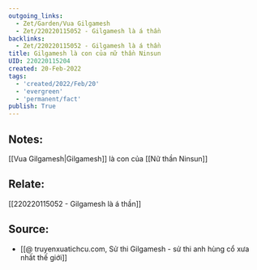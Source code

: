 ```yaml
---
outgoing_links:
  - Zet/Garden/Vua Gilgamesh
  - Zet/220220115052 - Gilgamesh là á thần
backlinks:
  - Zet/220220115052 - Gilgamesh là á thần
title: Gilgamesh là con của nữ thần Ninsun
UID: 220220115204
created: 20-Feb-2022
tags:
  - 'created/2022/Feb/20'
  - 'evergreen'
  - 'permanent/fact'
publish: True
---
```

## Notes:
[[Vua Gilgamesh|Gilgamesh]] là con của [[Nữ thần Ninsun]]

## Relate:
[[220220115052 - Gilgamesh là á thần]]

## Source:
- [[@ truyenxuatichcu.com, Sử thi Gilgamesh - sử thi anh hùng cổ xưa nhất thế giới]]


